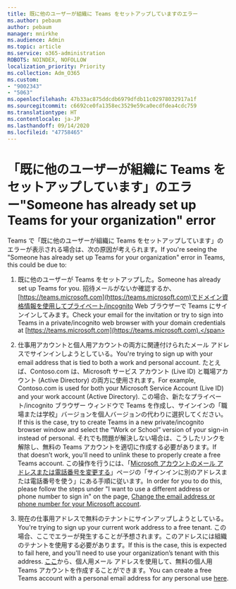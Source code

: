 ```yaml
---
title: 既に他のユーザーが組織に Teams をセットアップしていますのエラー
ms.author: pebaum
author: pebaum
manager: mnirkhe
ms.audience: Admin
ms.topic: article
ms.service: o365-administration
ROBOTS: NOINDEX, NOFOLLOW
localization_priority: Priority
ms.collection: Adm_O365
ms.custom:
- "9002343"
- "5063"
ms.openlocfilehash: 47b33ac875ddcdb6979dfdb11c02978032917a1f
ms.sourcegitcommit: c6692ce0fa1358ec3529e59ca0ecdfdea4cdc759
ms.translationtype: HT
ms.contentlocale: ja-JP
ms.lasthandoff: 09/14/2020
ms.locfileid: "47758465"
---
```

# <a name="someone-has-already-set-up-teams-for-your-organization-error"></a><span data-ttu-id="41515-102">「既に他のユーザーが組織に Teams をセットアップしています」のエラー</span><span class="sxs-lookup"><span data-stu-id="41515-102">"Someone has already set up Teams for your organization" error</span></span>

<span data-ttu-id="41515-103">Teams で「既に他のユーザーが組織に Teams をセットアップしています」のエラーが表示される場合は、次の原因が考えられます。</span><span class="sxs-lookup"><span data-stu-id="41515-103">If you're seeing the "Someone has already set up Teams for your organization" error in Teams, this could be due to:</span></span>

1. <span data-ttu-id="41515-104">既に他のユーザーが Teams をセットアップした。</span><span class="sxs-lookup"><span data-stu-id="41515-104">Someone has already set up Teams for you.</span></span> <span data-ttu-id="41515-105">招待メールがないか確認するか、[https://teams.microsoft.com](https://teams.microsoft.com)でドメイン資格情報を使用してプライベート/incognito Web ブラウザーで Teams にサインインしてみます。</span><span class="sxs-lookup"><span data-stu-id="41515-105">Check your email for the invitation or try to sign into Teams in a private/incognito web browser with your domain credentials at [https://teams.microsoft.com](https://teams.microsoft.com).</span></span>

2. <span data-ttu-id="41515-106">仕事用アカウントと個人用アカウントの両方に関連付けられたメール アドレスでサインインしようとしている。</span><span class="sxs-lookup"><span data-stu-id="41515-106">You're trying to sign up with your email address that is tied to both a work and personal account.</span></span> <span data-ttu-id="41515-107">たとえば、Contoso.com は、Microsoft サービス アカウント (Live ID) と職場アカウント (Active Directory) の両方に使用されます。</span><span class="sxs-lookup"><span data-stu-id="41515-107">For example, Contoso.com is used for both your Microsoft Service Account (Live ID) and your work account (Active Directory).</span></span> <span data-ttu-id="41515-108">この場合、新たなプライベート/incognito ブラウザー ウィンドウで Teams を作成し、サインインの「職場または学校」バージョンを個人バージョンの代わりに選択してください。</span><span class="sxs-lookup"><span data-stu-id="41515-108">If this is the case, try to create Teams in a new private/incognito browser window and select the “Work or School” version of your sign-in instead of personal.</span></span> <span data-ttu-id="41515-109">それでも問題が解決しない場合は、こうしたリンクを解除し、無料の Teams アカウントを適切に作成する必要があります。</span><span class="sxs-lookup"><span data-stu-id="41515-109">If that doesn’t work, you'll need to unlink these to properly create a free Teams account.</span></span> <span data-ttu-id="41515-110">この操作を行うには、「[Microsoft アカウントのメール アドレスまたは電話番号を変更する](https://support.microsoft.com/help/12407)」ページの「サインインに別のアドレスまたは電話番号を使う」にある手順に従います。</span><span class="sxs-lookup"><span data-stu-id="41515-110">In order for you to do this, please follow the steps under "I want to use a different address or phone number to sign in" on the page, [Change the email address or phone number for your Microsoft account](https://support.microsoft.com/help/12407).</span></span>

3. <span data-ttu-id="41515-111">現在の仕事用アドレスで無料のテナントにサインアップしようとしている。</span><span class="sxs-lookup"><span data-stu-id="41515-111">You're trying to sign up your current work address to a free tenant.</span></span> <span data-ttu-id="41515-112">この場合、ここでエラーが発生することが予想されます。このアドレスには組織のテナントを使用する必要があります。</span><span class="sxs-lookup"><span data-stu-id="41515-112">If this is the case, this is expected to fail here, and you'll need to use your organization’s tenant with this address.</span></span> <span data-ttu-id="41515-113">[ここ](https://products.office.com/microsoft-teams/group-chat-software)から、個人用メール アドレスを使用して、無料の個人用 Teams アカウントを作成することができます。</span><span class="sxs-lookup"><span data-stu-id="41515-113">You can create a free Teams account with a personal email address for any personal use [here](https://products.office.com/microsoft-teams/group-chat-software).</span></span>
